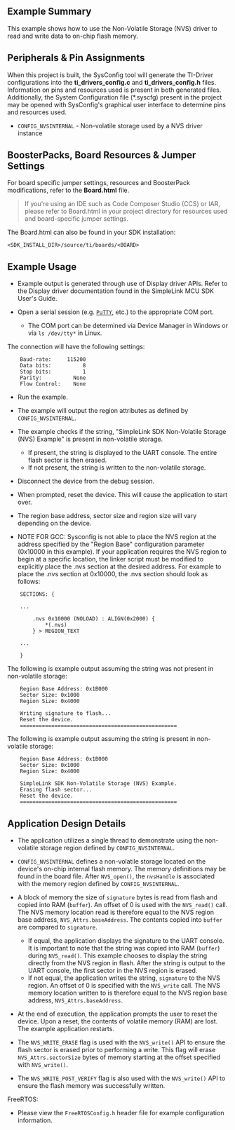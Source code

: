 ## Example Summary

This example shows how to use the Non-Volatile Storage (NVS) driver
to read and write data to on-chip flash memory.

## Peripherals & Pin Assignments

When this project is built, the SysConfig tool will generate the TI-Driver
configurations into the __ti_drivers_config.c__ and __ti_drivers_config.h__
files. Information on pins and resources used is present in both generated
files. Additionally, the System Configuration file (\*.syscfg) present in the
project may be opened with SysConfig's graphical user interface to determine
pins and resources used.

* `CONFIG_NVSINTERNAL` - Non-volatile storage used by a NVS driver instance

## BoosterPacks, Board Resources & Jumper Settings

For board specific jumper settings, resources and BoosterPack modifications,
refer to the __Board.html__ file.

> If you're using an IDE such as Code Composer Studio (CCS) or IAR, please
refer to Board.html in your project directory for resources used and
board-specific jumper settings.

The Board.html can also be found in your SDK installation:

```text
<SDK_INSTALL_DIR>/source/ti/boards/<BOARD>
```

## Example Usage

* Example output is generated through use of Display driver APIs. Refer to the
Display driver documentation found in the SimpleLink MCU SDK User's Guide.

* Open a serial session (e.g. [`PuTTY`](http://www.putty.org/ "PuTTY's
 Homepage"), etc.) to the appropriate COM port.
    * The COM port can be determined via Device Manager in Windows or via
      `ls /dev/tty*` in Linux.

The connection will have the following settings:

```text
    Baud-rate:     115200
    Data bits:          8
    Stop bits:          1
    Parity:          None
    Flow Control:    None
```

* Run the example.

* The example will output the region attributes as defined by
  `CONFIG_NVSINTERNAL`.

* The example checks if the string, "SimpleLink SDK Non-Volatile Storage
 (NVS) Example" is present in non-volatile storage.
    * If present, the string is displayed to the UART console. The entire flash
    sector is then erased.
    * If not present, the string is written to the non-volatile storage.

* Disconnect the device from the debug session.

* When prompted, reset the device. This will cause the application to
 start over.

* The region base address, sector size and region size will vary depending on
 the device.

* NOTE FOR GCC: Sysconfig is not able to place the NVS region at the
 address specified by the "Region Base" configuration parameter (0x10000 in
 this example). If your application requires the NVS region to begin at a
 specific location, the linker script must be modified to explicitly place
 the .nvs section at the desired address. For example to place the .nvs
 section at 0x10000, the .nvs section should look as follows:

```text
    SECTIONS: {

    ...

        .nvs 0x10000 (NOLOAD) : ALIGN(0x2000) {
            *(.nvs)
        } > REGION_TEXT

    ...

    }
```

The following is example output assuming the string was not present in non-volatile
storage:

```text
    Region Base Address: 0x1B000
    Sector Size: 0x1000
    Region Size: 0x4000

    Writing signature to flash...
    Reset the device.
    ==================================================
```

The following is example output assuming the string is present in non-volatile
storage:

```text
    Region Base Address: 0x1B000
    Sector Size: 0x1000
    Region Size: 0x4000

    SimpleLink SDK Non-Volatile Storage (NVS) Example.
    Erasing flash sector...
    Reset the device.
    ==================================================
```

## Application Design Details

* The application utilizes a single thread to demonstrate using the
 non-volatile storage region defined by `CONFIG_NVSINTERNAL`.

* `CONFIG_NVSINTERNAL` defines a non-volatile storage located on the device's on-chip
 internal flash memory. The memory definitions may be found in the board file.
 After `NVS_open()`, the `nvsHandle` is associated with the memory region
 defined by `CONFIG_NVSINTERNAL`.

* A block of memory the size of `signature` bytes is read from flash and
copied into RAM (`buffer`). An offset of 0 is used with the `NVS_read()` call.
The NVS memory location read is therefore equal to the NVS region base address,
`NVS_Attrs.baseAddress`. The contents copied into `buffer` are compared to
`signature`.
    * If equal, the application displays the signature to the UART console. It is
    important to note that the string was copied into RAM (`buffer`)
    during `NVS_read()`. This example chooses to display the string directly
    from the NVS region in flash. After the string is output to the UART
    console, the first sector in the NVS region is erased.
    * If not equal, the application writes the string, `signature` to the
    NVS region. An offset of 0 is specified with the `NVS_write` call. The
    NVS memory location written to is therefore equal to the NVS region base
    address, `NVS_Attrs.baseAddress`.

* At the end of execution, the application prompts the user to reset the
device. Upon a reset, the contents of volatile memory (RAM) are lost. The
example application restarts.

* The `NVS_WRITE_ERASE` flag is used with the `NVS_write()` API to ensure the
flash sector is erased prior to performing a write. This flag will erase
`NVS_Attrs.sectorSize` bytes of memory starting at the offset specified with
`NVS_write()`.

* The `NVS_WRITE_POST_VERIFY` flag is also used with the `NVS_write()` API to
ensure the flash memory was successfully written.

FreeRTOS:

* Please view the `FreeRTOSConfig.h` header file for example configuration
information.
